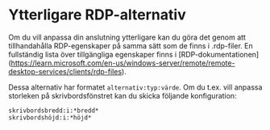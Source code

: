 # Ytterligare RDP-alternativ

Om du vill anpassa din anslutning ytterligare kan du göra det genom att tillhandahålla RDP-egenskaper på samma sätt som de finns i .rdp-filer. En fullständig lista över tillgängliga egenskaper finns i [RDP-dokumentationen] (https://learn.microsoft.com/en-us/windows-server/remote/remote-desktop-services/clients/rdp-files).

Dessa alternativ har formatet `alternativ:typ:värde`. Om du t.ex. vill anpassa storleken på skrivbordsfönstret kan du skicka följande konfiguration:
```
skrivbordsbredd:i:*bredd*
skrivbordshöjd:i:*höjd*
```
